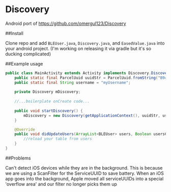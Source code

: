 # Discovery
Android port of https://github.com/omergul123/Discovery
 
##Install

Clone repo and add `BLEUser.java`, `Discovery.java`, and `EasedValue.java` into your android project.
(I'm working on releasing it via gradle but it's so ducking complicated)

##Example usage

````java
public class MainActivity extends Activity implements Discovery.DiscoveryCallback {
    public static final ParcelUuid uuidStr = ParcelUuid.fromString("B9407F30-F5F8-466E-AFF9-25556B57FE99");
    public static final String username = "myUsername";
    
    private Discovery mDiscovery;
    
    //...boilerplate onCreate code...
    
    public void startDiscovery() {
        mDiscovery = new Discovery(getApplicationContext(), uuidStr, username, this);
    }

    @Override
    public void didUpdateUsers(ArrayList<BLEUser> users, Boolean usersChanged) {
        //reload your table from users
    }
}
````

##Problems

Can't detect iOS devices while they are in the background. This is because we are using a ScanFilter for the ServiceUUID to save battery. When an iOS app goes into the background, Apple moved all serviceUUIDs into a special 'overflow area' and our filter no longer picks them up
